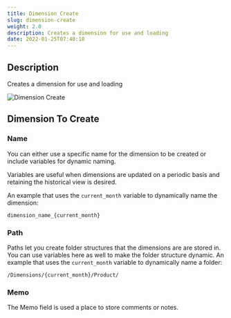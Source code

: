 ```yaml
---
title: Dimension Create
slug: dimension-create
weight: 2.0
description: Creates a dimension for use and loading
date: 2022-01-25T07:40:18
---
```

## Description
Creates a dimension for use and loading


![Dimension Create](/images/dimension_create.png)

## Dimension To Create
### Name
You can either use a specific name for the dimension to be created or include variables for dynamic naming.


Variables are useful when dimensions are updated on a periodic basis and retaining the historical view is desired.

An example that uses the `current_month` variable to dynamically name the dimension:

```
dimension_name_{current_month}
```
### Path
Paths let you create folder structures that the dimensions are are stored in. You can use variables here as well to make the folder structure dynamic.
An example that uses the `current_month` variable to dynamically name a folder:

```
/Dimensions/{current_month}/Product/
```

### Memo
The Memo field is used a place to store comments or notes.